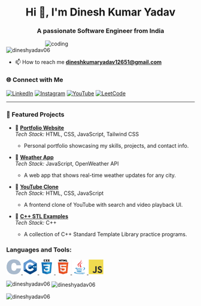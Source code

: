 <h1 align="center">Hi 👋, I'm Dinesh Kumar Yadav</h1>
<h3 align="center">A passionate Software Engineer from India</h3>

<img align = "right" alt="coding" width="400" src="https://cdn.dribbble.com/users/1292677/screenshots/6139167/avento.gif">

<p align="left"> <img src="https://komarev.com/ghpvc/?username=dineshyadav06&label=Profile%20views&color=0e75b6&style=flat" alt="dineshyadav06" /> </p>

- 📫 How to reach me **dineshkumaryadav12651@gmail.com**

### 🌐 Connect with Me  
<p align="left">
<a href="https://www.linkedin.com/in/dinesh-kumar-yadav-7796382bb" target="blank"><img align="center" src="https://skillicons.dev/icons?i=linkedin" alt="LinkedIn" height="40" /></a>
<a href="https://instagram.com/dineshkumaryadav_dk" target="blank"><img align="center" src="https://skillicons.dev/icons?i=instagram" alt="Instagram" height="40" /></a>
<a href="https://www.youtube.com/@DpCoding01" target="blank"><img align="center" src="https://skillicons.dev/icons?i=youtube" alt="YouTube" height="40" /></a>
<a href="https://leetcode.com/dineshkumaryadav12651/" target="blank"><img align="center" src="https://skillicons.dev/icons?i=leetcode" alt="LeetCode" height="40" /></a>
</p>

---

### 🚀 Featured Projects  

- 🔗 [**Portfolio Website**](https://github.com/dineshyadav06/portfolio)  
  *Tech Stack:* HTML, CSS, JavaScript, Tailwind CSS  
  - Personal portfolio showcasing my skills, projects, and contact info.  

- 🔗 [**Weather App**](https://github.com/dineshyadav06/weather-app)  
  *Tech Stack:* JavaScript, OpenWeather API  
  - A web app that shows real-time weather updates for any city.  

- 🔗 [**YouTube Clone**](https://github.com/dineshyadav06/youtube-clone)  
  *Tech Stack:* HTML, CSS, JavaScript  
  - A frontend clone of YouTube with search and video playback UI.  

- 🔗 [**C++ STL Examples**](https://github.com/dineshyadav06/cpp-stl)  
  *Tech Stack:* C++  
  - A collection of C++ Standard Template Library practice programs.  

<h3 align="left">Languages and Tools:</h3>
<p align="left"> <a href="https://www.cprogramming.com/" target="_blank" rel="noreferrer"> <img src="https://raw.githubusercontent.com/devicons/devicon/master/icons/c/c-original.svg" alt="c" width="40" height="40"/> </a> <a href="https://www.w3schools.com/cpp/" target="_blank" rel="noreferrer"> <img src="https://raw.githubusercontent.com/devicons/devicon/master/icons/cplusplus/cplusplus-original.svg" alt="cplusplus" width="40" height="40"/> </a> <a href="https://www.w3schools.com/css/" target="_blank" rel="noreferrer"> <img src="https://raw.githubusercontent.com/devicons/devicon/master/icons/css3/css3-original-wordmark.svg" alt="css3" width="40" height="40"/> </a> <a href="https://www.w3.org/html/" target="_blank" rel="noreferrer"> <img src="https://raw.githubusercontent.com/devicons/devicon/master/icons/html5/html5-original-wordmark.svg" alt="html5" width="40" height="40"/> </a> <a href="https://www.java.com" target="_blank" rel="noreferrer"> <img src="https://raw.githubusercontent.com/devicons/devicon/master/icons/java/java-original.svg" alt="java" width="40" height="40"/> </a> <a href="https://developer.mozilla.org/en-US/docs/Web/JavaScript" target="_blank" rel="noreferrer"> <img src="https://raw.githubusercontent.com/devicons/devicon/master/icons/javascript/javascript-original.svg" alt="javascript" width="40" height="40"/> </a> </p>

<p><img align="left" src="https://github-readme-stats.vercel.app/api/top-langs?username=dineshyadav06&show_icons=true&locale=en&layout=compact" alt="dineshyadav06" /></p>

<p>&nbsp;<img align="center" src="https://github-readme-stats.vercel.app/api?username=dineshyadav06&show_icons=true&locale=en" alt="dineshyadav06" /></p>

<p><img align="center" src="https://github-readme-streak-stats.herokuapp.com/?user=dineshyadav06&" alt="dineshyadav06" /></p>

<!--
**DineshYadav06/DineshYadav06** is a ✨ _special_ ✨ repository because its `README.md` (this file) appears on your GitHub profile.

Here are some ideas to get you started:

- 🔭 I’m currently working on ...
- 🌱 I’m currently learning ...
- 👯 I’m looking to collaborate on ...
- 🤔 I’m looking for help with ...
- 💬 Ask me about ...
- 📫 How to reach me: ...
- 😄 Pronouns: ...
- ⚡ Fun fact: ...
-->
